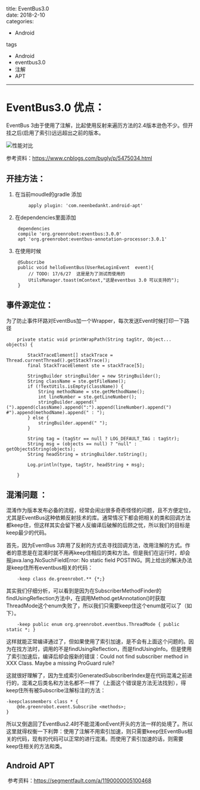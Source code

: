 title: EventBus3.0    
date: 2018-2-10     
categories:    
- Android    
   
tags   
- Android    
- eventbus3.0    
- 注解    
- APT    
    
    
---

# EventBus3.0 优点：

EventBus 3由于使用了注解，比起使用反射来遍历方法的2.4版本逊色不少。但开挂之后(启用了索引)远远超出之前的版本。

![性能对比](http://i.imgur.com/5evKXOx.png)

参考资料：https://www.cnblogs.com/bugly/p/5475034.html


## 开挂方法：  
1. 在当前moudle的gradle 添加    

			apply plugin: 'com.neenbedankt.android-apt'   

2. 在dependencies里面添加   

		dependencies 
		compile 'org.greenrobot:eventbus:3.0.0'
		apt 'org.greenrobot:eventbus-annotation-processor:3.0.1'   


3. 在使用时候   

		@Subscribe
		public void helloEventBus(UserReLoginEvent  event){
		    // TODO: 17/6/27  这是是为了测试而使用的
		    UtilsManager.toast(mContext,"这是eventbus 3.0 可以支持的");
		}



## 事件源定位：  
为了防止事件环路对EventBus加一个Wrapper，每次发送Event时候打印一下路径   

	 	private static void printWrapPath(String tagStr, Object... objects) {

	        StackTraceElement[] stackTrace = Thread.currentThread().getStackTrace();
	        final StackTraceElement ste = stackTrace[5];

	        StringBuilder stringBuilder = new StringBuilder();
	        String className = ste.getFileName();
	        if (!TextUtils.isEmpty(className)) {
	            String methodName = ste.getMethodName();
	            int lineNumber = ste.getLineNumber();
	            stringBuilder.append("(").append(className).append(":").append(lineNumber).append(") #").append(methodName).append(" : ");
	        } else {
	            stringBuilder.append(" ");
	        }

	        String tag = (tagStr == null ? LOG_DEFAULT_TAG : tagStr);
	        String msg = (objects == null) ? "null" : getObjectsString(objects);
	        String headString = stringBuilder.toString();

	 		Log.println(type, tagStr, headString + msg);

	 	}


## 混淆问题  ：  

混淆作为版本发布必备的流程，经常会闹出很多奇奇怪怪的问题，且不方便定位，尤其是EventBus这种依赖反射技术的库。通常情况下都会把相关的类和回调方法都keep住，但这样其实会留下被人反编译后破解的后顾之忧，所以我们的目标是keep最少的代码。

首先，因为EventBus 3弃用了反射的方式去寻找回调方法，改用注解的方式。作者的意思是在混淆时就不用再keep住相应的类和方法。但是我们在运行时，却会报java.lang.NoSuchFieldError: No static field POSTING。网上给出的解决办法是keep住所有eventbus相关的代码：

		-keep class de.greenrobot.** {*;}  


其实我们仔细分析，可以看到是因为在SubscriberMethodFinder的findUsingReflection方法中，在调用Method.getAnnotation()时获取ThreadMode这个enum失败了，所以我们只需要keep住这个enum就可以了（如下）。

		-keep public enum org.greenrobot.eventbus.ThreadMode { public static *; }   


这样就能正常编译通过了，但如果使用了索引加速，是不会有上面这个问题的。因为在找方法时，调用的不是findUsingReflection，而是findUsingInfo。但是使用了索引加速后，编译后却会报新的错误：Could not find subscriber method in XXX Class. Maybe a missing ProGuard rule?

这就很好理解了，因为生成索引GeneratedSubscriberIndex是在代码混淆之前进行的，混淆之后类名和方法名都不一样了（上面这个错误是方法无法找到），得keep住所有被Subscribe注解标注的方法：

	-keepclassmembers class * {
	    @de.greenrobot.event.Subscribe <methods>;
	}


所以又倒退回了EventBus2.4时不能混淆onEvent开头的方法一样的处境了。所以这里就得权衡一下利弊：使用了注解不用索引加速，则只需要keep住EventBus相关的代码，现有的代码可以正常的进行混淆。而使用了索引加速的话，则需要keep住相关的方法和类。

## Android APT
  参考资料：https://segmentfault.com/a/1190000005100468

